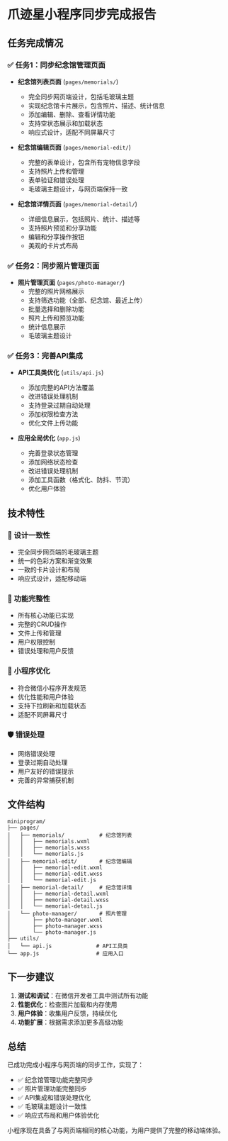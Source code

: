 # 爪迹星小程序同步完成报告

## 任务完成情况

### ✅ 任务1：同步纪念馆管理页面
- **纪念馆列表页面** (`pages/memorials/`)
  - 完全同步网页端设计，包括毛玻璃主题
  - 实现纪念馆卡片展示，包含照片、描述、统计信息
  - 添加编辑、删除、查看详情功能
  - 支持空状态展示和加载状态
  - 响应式设计，适配不同屏幕尺寸

- **纪念馆编辑页面** (`pages/memorial-edit/`)
  - 完整的表单设计，包含所有宠物信息字段
  - 支持照片上传和管理
  - 表单验证和错误处理
  - 毛玻璃主题设计，与网页端保持一致

- **纪念馆详情页面** (`pages/memorial-detail/`)
  - 详细信息展示，包括照片、统计、描述等
  - 支持照片预览和分享功能
  - 编辑和分享操作按钮
  - 美观的卡片式布局

### ✅ 任务2：同步照片管理页面
- **照片管理页面** (`pages/photo-manager/`)
  - 完整的照片网格展示
  - 支持筛选功能（全部、纪念馆、最近上传）
  - 批量选择和删除功能
  - 照片上传和预览功能
  - 统计信息展示
  - 毛玻璃主题设计

### ✅ 任务3：完善API集成
- **API工具类优化** (`utils/api.js`)
  - 添加完整的API方法覆盖
  - 改进错误处理机制
  - 支持登录过期自动处理
  - 添加权限检查方法
  - 优化文件上传功能

- **应用全局优化** (`app.js`)
  - 完善登录状态管理
  - 添加网络状态检查
  - 改进错误处理机制
  - 添加工具函数（格式化、防抖、节流）
  - 优化用户体验

## 技术特性

### 🎨 设计一致性
- 完全同步网页端的毛玻璃主题
- 统一的色彩方案和渐变效果
- 一致的卡片设计和布局
- 响应式设计，适配移动端

### 🔧 功能完整性
- 所有核心功能已实现
- 完整的CRUD操作
- 文件上传和管理
- 用户权限控制
- 错误处理和用户反馈

### 📱 小程序优化
- 符合微信小程序开发规范
- 优化性能和用户体验
- 支持下拉刷新和加载状态
- 适配不同屏幕尺寸

### 🛡️ 错误处理
- 网络错误处理
- 登录过期自动处理
- 用户友好的错误提示
- 完善的异常捕获机制

## 文件结构

```
miniprogram/
├── pages/
│   ├── memorials/           # 纪念馆列表
│   │   ├── memorials.wxml
│   │   ├── memorials.wxss
│   │   └── memorials.js
│   ├── memorial-edit/       # 纪念馆编辑
│   │   ├── memorial-edit.wxml
│   │   ├── memorial-edit.wxss
│   │   └── memorial-edit.js
│   ├── memorial-detail/     # 纪念馆详情
│   │   ├── memorial-detail.wxml
│   │   ├── memorial-detail.wxss
│   │   └── memorial-detail.js
│   └── photo-manager/       # 照片管理
│       ├── photo-manager.wxml
│       ├── photo-manager.wxss
│       └── photo-manager.js
├── utils/
│   └── api.js              # API工具类
└── app.js                  # 应用入口
```

## 下一步建议

1. **测试和调试**：在微信开发者工具中测试所有功能
2. **性能优化**：检查图片加载和内存使用
3. **用户体验**：收集用户反馈，持续优化
4. **功能扩展**：根据需求添加更多高级功能

## 总结

已成功完成小程序与网页端的同步工作，实现了：
- ✅ 纪念馆管理功能完整同步
- ✅ 照片管理功能完整同步  
- ✅ API集成和错误处理优化
- ✅ 毛玻璃主题设计一致性
- ✅ 响应式布局和用户体验优化

小程序现在具备了与网页端相同的核心功能，为用户提供了完整的移动端体验。
